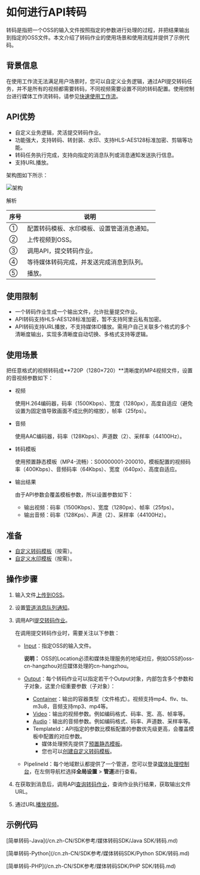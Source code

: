 # 如何进行API转码

转码是指把一个OSS的输入文件按照指定的参数进行处理的过程，并把结果输出到指定的OSS文件。本文介绍了转码作业的使用场景和使用流程并提供了示例代码。

## 背景信息

在使用工作流无法满足用户场景时，您可以自定义业务逻辑，通过API提交转码任务，并不是所有的视频都需要转码，不同视频需要设置不同的转码配置。使用控制台进行媒体工作流转码，请参见[快速使用工作流](/cn.zh-CN/快速入门/快速使用工作流.md)。

## API优势

-   自定义业务逻辑，灵活提交转码作业。
-   功能强大，支持转码、转封装、水印、支持HLS-AES128标准加密、剪辑等功能。
-   转码任务执行完成，支持向指定的消息队列或消息通知发送执行信息。
-   支持URL播放。

架构图如下所示：

![架构](https://static-aliyun-doc.oss-accelerate.aliyuncs.com/assets/img/11372/154381785510095_zh-CN.png)

解析

|序号|说明|
|--|--|
|①|配置转码模板、水印模板、设置管道消息通知。|
|②|上传视频到OSS。|
|③|调用API，提交转码作业。|
|④|等待媒体转码完成，并发送完成消息到队列。|
|⑤|播放。|

## 使用限制

-   一个转码作业生成一个输出文件，允许批量提交作业。
-   API转码支持HLS-AES128标准加密，暂不支持阿里云私有加密。
-   API转码支持URL播放，不支持媒体ID播放。需用户自己关联多个格式的多个清晰度输出，实现多清晰度自动切换、多格式支持等逻辑。

## 使用场景

把任意格式的视频转码成**720P（1280×720）**清晰度的MP4视频文件，设置的音视频参数如下：

-   视频

    使用H.264编码器，码率（1500Kbps）、宽度（1280px），高度自适应（避免设置为固定值导致画面不成比例的缩放），帧率（25fps）。

-   音频

    使用AAC编码器，码率（128Kbps）、声道数（2）、采样率（44100Hz）。

-   转码模板

    使用预置静态模板（MP4-流畅）：S00000001-200010，模板配置的视频码率（400Kbps）、音频码率（64Kbps）、宽度（640px）、高度自适应。

-   输出结果

    由于API参数会覆盖模板参数，所以设置参数如下：

    -   输出视频：码率（1500Kbps）、宽度（1280px）、帧率（25fps）。
    -   输出音频：码率（128Kps）、声道（2）、采样率（44100Hz）。

## 准备

-   [自定义转码模板](/cn.zh-CN/控制台指南/全局设置/转码模版.md)（按需）。
-   [自定义水印模板](/cn.zh-CN/控制台指南/全局设置/水印模板.md)（按需）。

## 操作步骤

1.  输入文件[上传到OSS](/cn.zh-CN/最佳实践/如何上传视频.md)。
2.  设置[管道消息队列通知](/cn.zh-CN/用户指南/转码消息通知.md)。
3.  调用API[提交转码作业](/cn.zh-CN/API参考/转码接口/提交转码作业.md)。

    在调用提交转码作业时，需要关注以下参数：

    -   [Input](/cn.zh-CN/API参考/附录/参数详情.md)：指定OSS的输入文件。

        **说明：** OSS的Location必须和媒体处理服务的地域对应，例如OSS的oss-cn-hangzhou对应媒体处理的cn-hangzhou。

    -   [Output](/cn.zh-CN/API参考/附录/参数详情.md)：每个转码作业可以指定若干个Output对象，内部包含多个参数和子对象，这里介绍重要参数（子对象）：
        -   [Container](/cn.zh-CN/API参考/附录/参数详情.md)：输出的容器类型（文件格式）。视频支持mp4、flv、ts、m3u8，音频支持mp3、mp4等。
        -   [Video](/cn.zh-CN/API参考/附录/参数详情.md)：输出的视频参数。例如编码格式、码率、宽、高、帧率等。
        -   [Audio](/cn.zh-CN/API参考/附录/参数详情.md)：输出的音频参数。例如编码格式、码率、声道数、采样率等。
        -   TemplateId：API指定的参数比模板配置的参数优先级更高，会覆盖模板中配置的对应参数。
            -   媒体处理预先提供了[预置静态模板](/cn.zh-CN/API参考/附录/预置模版详情.md)。
            -   您也可以[创建自定义转码模板](/cn.zh-CN/控制台指南/全局设置/转码模版.md)。
    -   PipelineId：每个地域默认都提供了一个管道，您可以登录[媒体处理控制台](https://mps.console.aliyun.com/overview)，在左侧导航栏选择**全局设置** \> **管道**进行查看。
4.  在获取到消息后，调用API[查询转码作业](/cn.zh-CN/API参考/转码接口/查询转码作业.md)，查询作业执行结果，获取输出文件URL。
5.  通过URL[播放视频](/cn.zh-CN/开发指南/视频播放/视频播放.md)。

## 示例代码

[简单转码-Java](/cn.zh-CN/SDK参考/媒体转码SDK/Java SDK/转码.md)

[简单转码-Python](/cn.zh-CN/SDK参考/媒体转码SDK/Python SDK/转码.md)

[简单转码-PHP](/cn.zh-CN/SDK参考/媒体转码SDK/PHP SDK/转码.md)


